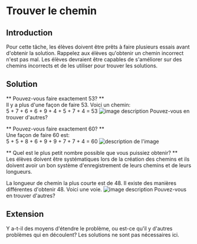# Trouver le chemin

## Introduction

Pour cette tâche, les élèves doivent être prêts à faire plusieurs essais avant d'obtenir la solution. Rappelez aux élèves qu'obtenir un chemin incorrect n'est pas mal. Les élèves devraient être capables de s'améliorer sur des chemins incorrects et de les utiliser pour trouver les solutions.

## Solution

** Pouvez-vous faire exactement 53? **  
Il y a plus d'une façon de faire 53. Voici un chemin:   
5 + 7 + 6 + 6 + 9 + 4 + 5 + 7 + 4 = 53 ![image description](https://github.com/supportingami/sami-maths-club/blob/master/maths-club-pack/images/find-the-path-2.png?raw=true) Pouvez-vous en trouver d'autres?

** Pouvez-vous faire exactement 60? **  
Une façon de faire 60 est:   
5 + 5 + 8 + 6 + 9 + 9 + 7 + 7 + 4 = 60 ![description de l'image](https://github.com/supportingami/sami-maths-club/blob/master/maths-club-pack/images/find-the-path-3.png?raw=true)

** Quel est le plus petit nombre possible que vous puissiez obtenir? **  
Les élèves doivent être systématiques lors de la création des chemins et ils doivent avoir un bon système d'enregistrement de leurs chemins et de leurs longueurs.

La longueur de chemin la plus courte est de 48. Il existe des manières différentes d'obtenir 48. Voici une voie. ![image description](https://github.com/supportingami/sami-maths-club/blob/master/maths-club-pack/images/find-the-path-4.png?raw=true) Pouvez-vous en trouver d'autres?

## Extension

Y a-t-il des moyens d'étendre le problème, ou est-ce qu'il y d'autres problèmes qui en découlent? Les solutions ne sont pas nécessaires ici.
